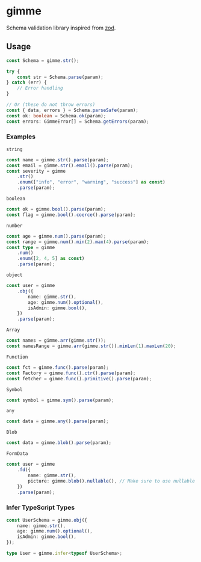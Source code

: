 # gimme

Schema validation library inspired from [zod](https://zod.dev/).

## Usage

```ts
const Schema = gimme.str();

try {
    const str = Schema.parse(param);
} catch (err) {
    // Error handling
}

// Or (these do not throw errors)
const { data, errors } = Schema.parseSafe(param);
const ok: boolean = Schema.ok(param);
const errors: GimmeError[] = Schema.getErrors(param);
```

### Examples

`string`

```ts
const name = gimme.str().parse(param);
const email = gimme.str().email().parse(param);
const severity = gimme
    .str()
    .enum(["info", "error", "warning", "success"] as const)
    .parse(param);
```

`boolean`

```ts
const ok = gimme.bool().parse(param);
const flag = gimme.bool().coerce().parse(param);
```

`number`

```ts
const age = gimme.num().parse(param);
const range = gimme.num().min(2).max(4).parse(param);
const type = gimme
    .num()
    .enum([2, 4, 5] as const)
    .parse(param);
```

`object`

```ts
const user = gimme
    .obj({
        name: gimme.str(),
        age: gimme.num().optional(),
        isAdmin: gimme.bool(),
    })
    .parse(param);
```

`Array`

```ts
const names = gimme.arr(gimme.str());
const namesRange = gimme.arr(gimme.str()).minLen(1).maxLen(20);
```

`Function`

```ts
const fct = gimme.func().parse(param);
const Factory = gimme.func().ctr().parse(param);
const fetcher = gimme.func().primitive().parse(param);
```

`Symbol`

```ts
const symbol = gimme.sym().parse(param);
```

`any`

```ts
const data = gimme.any().parse(param);
```

`Blob`

```ts
const data = gimme.blob().parse(param);
```

`FormData`

```ts
const user = gimme
    .fd({
        name: gimme.str(),
        picture: gimme.blob().nullable(), // Make sure to use nullable instead of optional for FormData!
    })
    .parse(param);
```

### Infer TypeScript Types

```ts
const UserSchema = gimme.obj({
    name: gimme.str(),
    age: gimme.num().optional(),
    isAdmin: gimme.bool(),
});

type User = gimme.infer<typeof UserSchema>;
```
